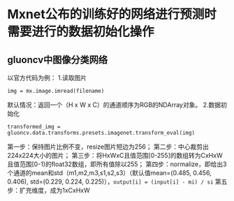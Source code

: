 # Mxnet公布的训练好的网络进行预测时需要进行的数据初始化操作

## gluoncv中图像分类网络
以官方代码为例：
1.读取图片
```
img = mx.image.imread(filename)
```
默认情况：返回一个（H x W x C）的通道顺序为RGB的NDArray对象。
2.数据初始化
```
transformed_img = gluoncv.data.transforms.presets.imagenet.transform_eval(img)
```
第一步：保持图片比例不变，resize图片短边为256；
第二步：中心裁剪出224x224大小的图片；
第三步：将HxWxC且值范围[0-255]的数组转为CxHxW且值范围[0-1)的float32数组，即所有值除以255；
第四步：normalize，即给出3个通道的mean和std（m1,m2,m3,s1,s2,s3）（默认值mean=(0.485, 0.456, 0.406), std=(0.229, 0.224, 0.225)），`output[i] = (input[i] - mi) / si`
第五步：扩充维度，成为1xCxHxW